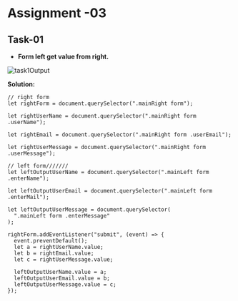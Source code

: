 # Assignment -03
## Task-01

 - **Form left get value from right.**
 
![task1Output](https://user-images.githubusercontent.com/112545072/216857596-59dd9ece-ff2f-4d87-ae8a-c51fb25da24a.png)

**Solution:**

```
// right form
let rightForm = document.querySelector(".mainRight form");

let rightUserName = document.querySelector(".mainRight form .userName");

let rightEmail = document.querySelector(".mainRight form .userEmail");

let rightUserMessage = document.querySelector(".mainRight form .userMessage");

// left form///////
let leftOutputUserName = document.querySelector(".mainLeft form .enterName");

let leftOutputUserEmail = document.querySelector(".mainLeft form .enterMail");

let leftOutputUserMessage = document.querySelector(
  ".mainLeft form .enterMessage"
);

rightForm.addEventListener("submit", (event) => {
  event.preventDefault();
  let a = rightUserName.value;
  let b = rightEmail.value;
  let c = rightUserMessage.value;

  leftOutputUserName.value = a;
  leftOutputUserEmail.value = b;
  leftOutputUserMessage.value = c;
});

```
